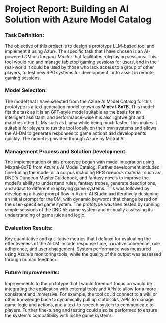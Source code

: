 # Project Report: Building an AI Solution with Azure Model Catalog

### Task Definition: 

The objective of this project is to design a prototype LLM-based tool and implement it using Azure. The specific task that I have chosen is an AI-powered *DM* or *Dungeon Master* that facilitates roleplaying sessions. This tool would run and manage tabletop gaming sessions for users, and in the real-world it could be used by those who lack access to a group of other players, to test new RPG systems for development, or to assist in remote gaming sessions.

### Model Selection: 

The model that I have selected from the Azure AI Model Catalog for this prototype is a text generation model known as **Mixtral-8x7B**. This model fits the task as it is an GPT-style model suitable as the basis for an intelligent assistant, and performance-wise it is also lightweight and matches other LLMs such as Llama while being much faster. This makes it suitable for players to run the tool locally on their own systems and allows the AI-DM to generate responses to game actions and developments quickly. The model is provided through Azure by Mistral AI.

### Management Process and Solution Development: 

The implementation of this prototype began with model integration using Mixtral-8x7B from Azure's AI Model Catalog. Further development included fine-tuning the model on a corpus including RPG rulebook material, such as DND's Dungeon Master Guidebook, and fantasy novels to improve the model's ability to understand rules, fantasy tropes, generate descriptions, and adapt to different roleplaying game systems. This was followed by developing a basic prompt flow in Azure AI Studio and iteratively designing an initial prompt for the DM, with dynamic keywords that change based on the user-specified game system. The prototype was then tested by running simple sessions of the DND 5E game system and manually assessing its understanding of game rules and logic.

### Evaluation Results: 

Key quantitative and qualitative metrics that I defined for evaluating the effectiveness of the AI DM include response time, narrative coherence, rule adherence, and user engagement. System performance was measured using Azure's monitoring tools, while the quality of the output was assessed through human feedback.

### Future Improvements: 

Improvements to the prototype that I would foremost focus on would be integrating the application with external tools and APIs to allow for a more consistent and immersive. For example, the tool could connect to a wiki or other knowledge base to dynamically pull up statblocks, APIs to manage game logic and actions, and a text-to-speech system to communicate to players. Further fine-tuning and testing could also be performed to ensure the system's compatibility with niche game systems.